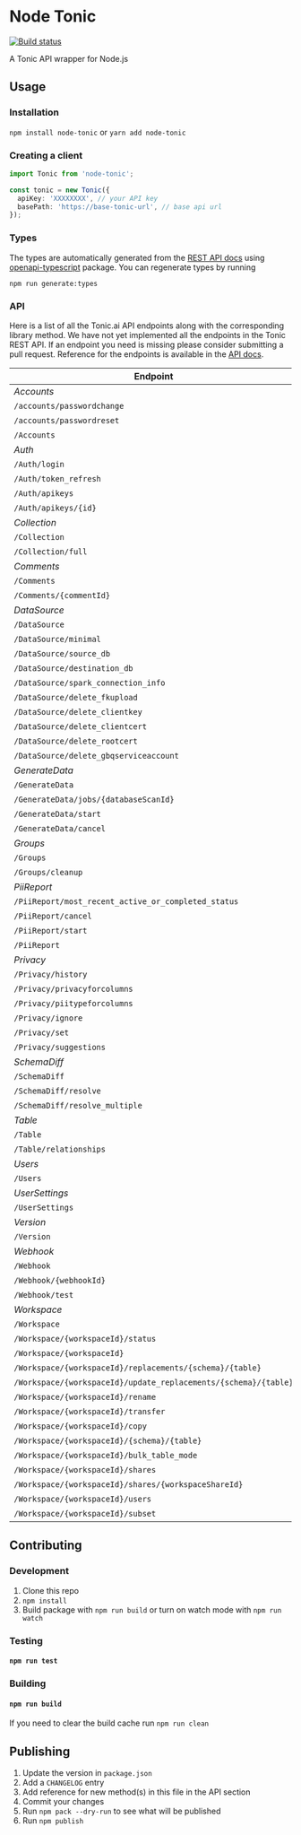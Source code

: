 # Node Tonic

[![Build status](https://github.com/neofinancial/node-tonic/workflows/CI/badge.svg)](https://github.com/neofinancial/node-tonic/actions)

A Tonic API wrapper for Node.js

## Usage

### Installation

`npm install node-tonic` or `yarn add node-tonic`

### Creating a client

```ts
import Tonic from 'node-tonic';

const tonic = new Tonic({
  apiKey: 'XXXXXXXX', // your API key
  basePath: 'https://base-tonic-url', // base api url
});
```

### Types

The types are automatically generated from the [REST API docs](https://app.tonic.ai/apidocs/index.html) using [openapi-typescript](https://www.npmjs.com/package/openapi-typescript) package. You can regenerate types by running

```
npm run generate:types
```

### API

Here is a list of all the Tonic.ai API endpoints along with the corresponding library method. We have not yet implemented all the endpoints in the Tonic REST API. If an endpoint you need is missing please consider submitting a pull request. Reference for the endpoints is available in the [API docs](https://app.tonic.ai/apidocs/index.html).

| Endpoint                                                        | Client Method                           |
| --------------------------------------------------------------- | --------------------------------------- |
| _Accounts_                                                      |
| `/accounts/passwordchange`                                      | Not Implemented                         |
| `/accounts/passwordreset`                                       | Not Implemented                         |
| `/Accounts`                                                     | Not Implemented                         |
| _Auth_                                                          |
| `/Auth/login`                                                   | Not Implemented                         |
| `/Auth/token_refresh`                                           | Not Implemented                         |
| `/Auth/apikeys`                                                 | Not Implemented                         |
| `/Auth/apikeys/{id}`                                            | Not Implemented                         |
| _Collection_                                                    |
| `/Collection`                                                   | getCollectionNames                      |
| `/Collection/full`                                              | getCollections                          |
| _Comments_                                                      |
| `/Comments`                                                     | Not Implemented                         |
| `/Comments/{commentId}`                                         | Not Implemented                         |
| _DataSource_                                                    |
| `/DataSource`                                                   | getDataSource                           |
| `/DataSource/minimal`                                           | getDataSourceMinimal                    |
| `/DataSource/source_db`                                         | Not Implemented                         |
| `/DataSource/destination_db`                                    | Not Implemented                         |
| `/DataSource/spark_connection_info`                             | Not Implemented                         |
| `/DataSource/delete_fkupload`                                   | Not Implemented                         |
| `/DataSource/delete_clientkey`                                  | Not Implemented                         |
| `/DataSource/delete_clientcert`                                 | Not Implemented                         |
| `/DataSource/delete_rootcert`                                   | Not Implemented                         |
| `/DataSource/delete_gbqserviceaccount`                          | Not Implemented                         |
| _GenerateData_                                                  |
| `/GenerateData`                                                 | getDataGenerationJobs                   |
| `/GenerateData/jobs/{databaseScanId}`                           | getDataGenerationJob                    |
| `/GenerateData/start`                                           | startDataGenerationJob                  |
| `/GenerateData/cancel`                                          | cancelDataGenerationJob                 |
| _Groups_                                                        |
| `/Groups`                                                       | Not Implemented                         |
| `/Groups/cleanup`                                               | Not Implemented                         |
| _PiiReport_                                                     |
| `/PiiReport/most_recent_active_or_completed_status`             | getMostRecentActiveOrCompletedPiiReport |
| `/PiiReport/cancel`                                             | cancelPiiReport                         |
| `/PiiReport/start`                                              | startPiiReport                          |
| `/PiiReport`                                                    | getPiiReport                            |
| _Privacy_                                                       |
| `/Privacy/history`                                              | getPrivacyHistory                       |
| `/Privacy/privacyforcolumns`                                    | getPrivacyForColumns                    |
| `/Privacy/piitypeforcolumns`                                    | getPiiTypeForColumns                    |
| `/Privacy/ignore`                                               | ignorePrivacy                           |
| `/Privacy/set`                                                  | setPrivacy                              |
| `/Privacy/suggestions`                                          | getPrivacySuggestions                   |
| _SchemaDiff_                                                    |
| `/SchemaDiff`                                                   | getSchemaDiff                           |
| `/SchemaDiff/resolve`                                           | resolveSchemaDiff                       |
| `/SchemaDiff/resolve_multiple`                                  | resolveMultipleSchemaDiffs              |
| _Table_                                                         |
| `/Table`                                                        | Not Implemented                         |
| `/Table/relationships`                                          | Not Implemented                         |
| _Users_                                                         |
| `/Users`                                                        | Not Implemented                         |
| _UserSettings_                                                  |
| `/UserSettings`                                                 | getUserSettings, updateUserSettings     |
| _Version_                                                       |
| `/Version`                                                      | getVersion                              |
| _Webhook_                                                       |
| `/Webhook`                                                      | Not Implemented                         |
| `/Webhook/{webhookId}`                                          | Not Implemented                         |
| `/Webhook/test`                                                 | Not Implemented                         |
| _Workspace_                                                     |
| `/Workspace`                                                    | Not Implemented                         |
| `/Workspace/{workspaceId}/status`                               | Not Implemented                         |
| `/Workspace/{workspaceId}`                                      | Not Implemented                         |
| `/Workspace/{workspaceId}/replacements/{schema}/{table}`        | Not Implemented                         |
| `/Workspace/{workspaceId}/update_replacements/{schema}/{table}` | Not Implemented                         |
| `/Workspace/{workspaceId}/rename`                               | Not Implemented                         |
| `/Workspace/{workspaceId}/transfer`                             | Not Implemented                         |
| `/Workspace/{workspaceId}/copy`                                 | Not Implemented                         |
| `/Workspace/{workspaceId}/{schema}/{table}`                     | Not Implemented                         |
| `/Workspace/{workspaceId}/bulk_table_mode`                      | Not Implemented                         |
| `/Workspace/{workspaceId}/shares`                               | Not Implemented                         |
| `/Workspace/{workspaceId}/shares/{workspaceShareId}`            | Not Implemented                         |
| `/Workspace/{workspaceId}/users`                                | Not Implemented                         |
| `/Workspace/{workspaceId}/subset`                               | Not Implemented                         |

## Contributing

### Development

1. Clone this repo
2. `npm install`
3. Build package with `npm run build` or turn on watch mode with `npm run watch`

### Testing

#### `npm run test`

### Building

#### `npm run build`

If you need to clear the build cache run `npm run clean`

## Publishing

1. Update the version in `package.json`
1. Add a `CHANGELOG` entry
1. Add reference for new method(s) in this file in the API section
1. Commit your changes
1. Run `npm pack --dry-run` to see what will be published
1. Run `npm publish`
